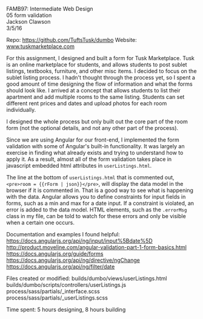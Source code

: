 FAMB97: Intermediate Web Design  
05 form validation  
Jackson Clawson  
3/5/16

Repo: https://github.com/TuftsTusk/dumbo
Website: www.tuskmarketplace.com

For this assignment, I designed and built a form for Tusk Marketplace. Tusk is an online marketplace for students, and allows students to post sublet listings, textbooks, furniture, and other misc items. I decided to focus on the sublet listing process. I hadn't thought through the process yet, so I spent a good amount of time designing the flow of information and what the forms should look like. I arrived at a concept that allows students to list their apartment and add multiple rooms to the same listing. Students can set different rent prices and dates and upload photos for each room individually. 

I designed the whole process but only built out the core part of the room form (not the optional details, and not any other part of the process). 

Since we are using Angular for our front-end, I implemented the form validation with some of Angular's built-in functionality. It was largely an exercise in finding what already exists and trying to understand how to apply it. As a result, almost all of the form validation takes place in javascript embedded html attributes in `userListings.html`.

The line at the bottom of `userListings.html` that is commented out, `<pre>room = {{rForm | json}}</pre>`, will display the data model in the browser if it is commented in. That is a good way to see what is happening with the data. Angular allows you to define constraints for input fields in forms, such as a min and max for a date input. If a constraint is violated, an error is added to the data model. HTML elements, such as the `.errorMsg` class in my file, can be told to watch for these errors and only be visible when a certain one occurs. 

Documentation and examples I found helpful:
https://docs.angularjs.org/api/ng/input/input%5Bdate%5D
http://product.moveline.com/angular-validation-part-1-form-basics.html
https://docs.angularjs.org/guide/forms
https://docs.angularjs.org/api/ng/directive/ngChange
https://docs.angularjs.org/api/ng/filter/date


Files created or modified: 
	builds/dumbo/views/userListings.html
	builds/dumbo/scripts/controllers/userListings.js
	process/sass/partials/_interface.scss
	process/sass/partials/_userListings.scss

Time spent: 5 hours designing, 8 hours building
